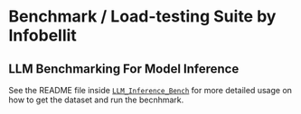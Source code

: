 # Benchmark / Load-testing Suite by Infobellit

## LLM Benchmarking For Model Inference





See the README file inside [`LLM_Inference_Bench`](LLM_Inference_Bench) for more detailed usage on how to get the dataset and run the becnhmark.
